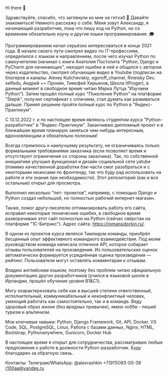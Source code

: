 Hi there 👋

Здравствуйте, спасибо, что заглянули ко мне на гитхаб &#128587;
Давайте знакомиться! Немного расскажу о себе. Меня зовут Александр, я начинающий разработчик, пока что пишу код на Python, но со временем обязательно изучу и другие языки программирования. &#127891;

Программированием начал серьёзно интересоваться в конце 2021 года. В начале своего пути смотрел видео по IT-профессиям, определился с языком и направлением, после чего изучал Python по самоучителям (начинал с книги Анатолия Постолита "Python, Django и PyCharm для начинающих", находил ошибки в ней и общался с автором через издательство, смотрел обучающие видео в Youtube (подписан на блогеров и каналы: Alexey Kulichevskiy, egoroff_channel, Rineisky Dev, selfedu, Андрей += Пронин, Тимофей Хирьянов, Школа itProger), в данный момент в свободное время читаю Марка Лутца “Изучаем Python”). Затем прошёл полный курс "Поколение Python" на платформе "Stepik", получил сертификат с отличием, стал думать как развиваться дальше. Принял решение пройти полный курс по Python в "Яндекс-Практикум".

C 13.12.2022 г. и по настоящее время являюсь студентом курса "Python-разработчик" в "Яндекс-Практикум". Заканчиваю дипломный проект и в ближайшее время планирую заняться чем-нибудь интересным, вдохновляющим и обязательно полезным!

Всегда стремлюсь к наилучшему результату, не ограничиваясь только формальными требованиями заказчика (если позволяет время и отсутствуют ограничения со стороны заказчика). Так, по собственной инициативе улучшил функционал и дизайн социальной сети yatube (помимо качественной доработки бэк-части смог разобраться и с некоторыми нюансами по фронтенду, так что буду рад использовать на работе и эти знания при необходимости). Этот репозиторий (как и все остальные) открыт для просмотра.

Выполнил несколько "пет- проектов", например, с помощью Django и Python создал небольшой, но полностью рабочий интернет-магазин.

Также, помог другу-писателю оптимизировать работу его сайта, исправил некоторые технические ошибки, в свободное время разворачиваю этот сайт полностью на Python (сейчас свёрстан на платформе "1С-Битрикс"). Адрес сайта: https://romansidorkin.ru/.

В одном из проектов курса являлся Тимлидом команды, приобрёл бесценный опыт эффективного командного взаимодействия. Под моим руководством команда написала отличное API, которое собирает отзывы пользователей на произведения. Из пользовательских оценок автоматически формируется усреднённая оценка произведения — рейтинг. Пользователи могут оставлять комментарии к отзывам.

Владею английским языком, поэтому без проблем читаю официальную документацию других разработчиков (учился в языковой школе в Ирландии, прошёл обучение уровня B1&C1).

Могу охарактеризовать себя как в высшей степени ответственный, исполнительный, коммуникабельный и неконфликтный человек, умеющий работать как самостоятельно, так и в команде. Веду здоровый образ жизни (без вредных привычек), имею хобби - пеший туризм и альпинизм.

Мои ключевые навыки: Python, Django Framework, Git, API, Docker, VS Code, SQL, PostgreSQL, Linux, Работа с базами данных, Nginx, HTML, Bootstrap, Pythonanywhere, Gunicorn, Docker Hub

В настоящее время я открыт для сотрудничества, рассматриваю любые предложения о работе в должности Python-разработчик. Буду благодарен за обратную связь. 

Контакты:
Телеграм/WhatsApp: @alexrashkin
+7(911)093-05-39
r100aa@yandex.ru


